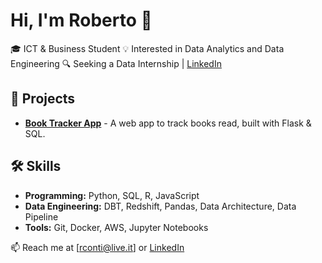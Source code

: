 # Hi, I'm Roberto 👋
🎓 ICT & Business Student 
💡 Interested in Data Analytics and Data Engineering
🔍 Seeking a Data Internship | [LinkedIn](https://www.linkedin.com/in/roberto-conti-030315119/)

## 📌 Projects
- **[Book Tracker App](https://github.com/robyZcop/your-bookshelf-space)** - A web app to track books read, built with Flask & SQL.

## 🛠 Skills
- **Programming:** Python, SQL, R, JavaScript 
- **Data Engineering:** DBT, Redshift, Pandas, Data Architecture, Data Pipeline
- **Tools:** Git, Docker, AWS, Jupyter Notebooks

📫 Reach me at [rconti@live.it] or [LinkedIn](https://https://www.linkedin.com/in/roberto-conti-030315119/)
